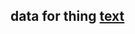 ## data for thing [text](https://drive.google.com/drive/folders/177pT0qAizXLfw4lpuDBy6u-lFLEVegXx)

